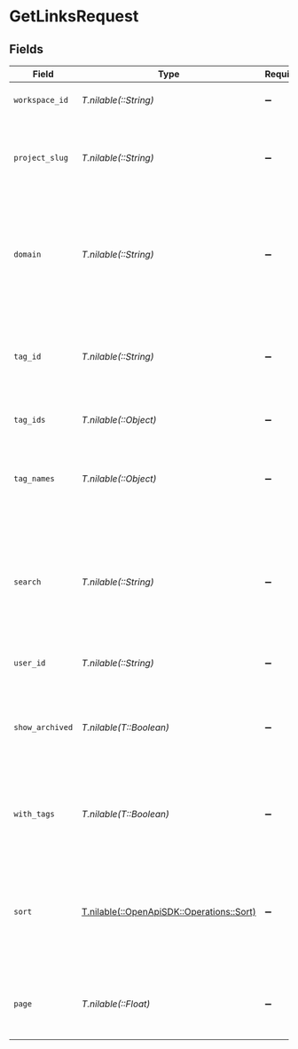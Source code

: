# GetLinksRequest


## Fields

| Field                                                                                                                        | Type                                                                                                                         | Required                                                                                                                     | Description                                                                                                                  |
| ---------------------------------------------------------------------------------------------------------------------------- | ---------------------------------------------------------------------------------------------------------------------------- | ---------------------------------------------------------------------------------------------------------------------------- | ---------------------------------------------------------------------------------------------------------------------------- |
| `workspace_id`                                                                                                               | *T.nilable(::String)*                                                                                                        | :heavy_minus_sign:                                                                                                           | The ID of the workspace.                                                                                                     |
| `project_slug`                                                                                                               | *T.nilable(::String)*                                                                                                        | :heavy_minus_sign:                                                                                                           | The slug of the project. This field is deprecated – use `workspaceId` instead.                                               |
| `domain`                                                                                                                     | *T.nilable(::String)*                                                                                                        | :heavy_minus_sign:                                                                                                           | The domain to filter the links by. E.g. `ac.me`. If not provided, all links for the workspace will be returned.              |
| `tag_id`                                                                                                                     | *T.nilable(::String)*                                                                                                        | :heavy_minus_sign:                                                                                                           | The tag ID to filter the links by. This field is deprecated – use `tagIds` instead.                                          |
| `tag_ids`                                                                                                                    | *T.nilable(::Object)*                                                                                                        | :heavy_minus_sign:                                                                                                           | The tag IDs to filter the links by.                                                                                          |
| `tag_names`                                                                                                                  | *T.nilable(::Object)*                                                                                                        | :heavy_minus_sign:                                                                                                           | The unique name of the tags assigned to the short link (case insensitive).                                                   |
| `search`                                                                                                                     | *T.nilable(::String)*                                                                                                        | :heavy_minus_sign:                                                                                                           | The search term to filter the links by. The search term will be matched against the short link slug and the destination url. |
| `user_id`                                                                                                                    | *T.nilable(::String)*                                                                                                        | :heavy_minus_sign:                                                                                                           | The user ID to filter the links by.                                                                                          |
| `show_archived`                                                                                                              | *T.nilable(T::Boolean)*                                                                                                      | :heavy_minus_sign:                                                                                                           | Whether to include archived links in the response. Defaults to `false` if not provided.                                      |
| `with_tags`                                                                                                                  | *T.nilable(T::Boolean)*                                                                                                      | :heavy_minus_sign:                                                                                                           | Whether to include tags in the response. Defaults to `false` if not provided.                                                |
| `sort`                                                                                                                       | [T.nilable(::OpenApiSDK::Operations::Sort)](../../models/operations/sort.md)                                                 | :heavy_minus_sign:                                                                                                           | The field to sort the links by. The default is `createdAt`, and sort order is always descending.                             |
| `page`                                                                                                                       | *T.nilable(::Float)*                                                                                                         | :heavy_minus_sign:                                                                                                           | The page number for pagination (each page contains 100 links).                                                               |